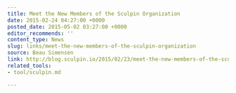```yaml
---
title: Meet the New Members of the Sculpin Organization
date: 2015-02-24 04:27:00 +0000
posted_date: 2015-05-02 03:27:00 +0000
editor_recommends: ''
content_type: News
slug: links/meet-the-new-members-of-the-sculpin-organization
source: Beau Simensen
link: http://blog.sculpin.io/2015/02/23/meet-the-new-members-of-the-sculpin-organization/
related_tools:
- tool/sculpin.md

---
```

